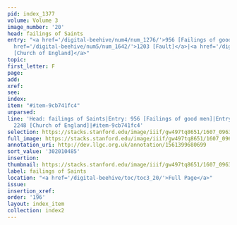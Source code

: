 ```yaml
---
pid: index_1377
volume: Volume 3
image_number: '20'
head: failings of Saints
entry: "<a href='/digital-beehive/num4/num_1276/'>956 [Failings of good men]</a>|<a
  href='/digital-beehive/num5/num_1642/'>1203 [Fault]</a>|<a href='/digital-beehive/num9/num_3195/'>2248
  [Church of England]</a>"
topic:
first_letter: F
page:
add:
xref:
see:
index:
item: "#item-9cb741fc4"
unparsed:
line: 'Head: failings of Saints|Entry: 956 [Failings of good men]|Entry: 1203 [Fault]|Entry:
  2248 [Church of England]|#item-9cb741fc4'
selection: https://stacks.stanford.edu/image/iiif/gw497tq8651/1607_0963/364,485,834,167/full/0/default.jpg
full_image: https://stacks.stanford.edu/image/iiif/gw497tq8651/1607_0963/full/full/0/default.jpg
annotation_uri: http://dev.llgc.org.uk/annotation/1561399680699
sort_value: '302010485'
insertion:
thumbnail: https://stacks.stanford.edu/image/iiif/gw497tq8651/1607_0963/364,485,834,167/150,/0/default.jpg
label: failings of Saints
location: "<a href='/digital-beehive/toc/toc3_20/'>Full Page</a>"
issue:
insertion_xref:
order: '196'
layout: index_item
collection: index2
---
```

